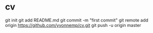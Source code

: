 # cv
git init
git add README.md
git commit -m "first commit"
git remote add origin https://github.com/yvonnemp/cv.git
git push -u origin master
